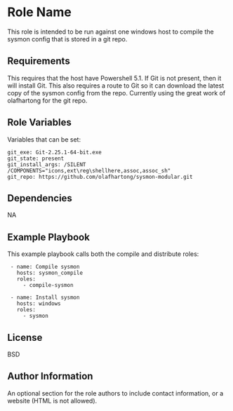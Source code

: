 Role Name
=========

This role is intended to be run against one windows host to compile the sysmon config that is stored in a git repo.

Requirements
------------

This requires that the host have Powershell 5.1. If Git is not present, then it will install Git. This also requires a route to Git so it can download the latest copy of the sysmon config from the repo. Currently using the great work of olafhartong for the git repo.

Role Variables
--------------

Variables that can be set:

    git_exe: Git-2.25.1-64-bit.exe
    git_state: present
    git_install_args: /SILENT /COMPONENTS="icons,ext\reg\shellhere,assoc,assoc_sh"
    git_repo: https://github.com/olafhartong/sysmon-modular.git

Dependencies
------------

NA

Example Playbook
----------------

This example playbook calls both the compile and distribute roles:

     - name: Compile sysmon
       hosts: sysmon_compile
       roles:
         - compile-sysmon

     - name: Install sysmon
       hosts: windows
       roles:
         - sysmon

License
-------

BSD

Author Information
------------------

An optional section for the role authors to include contact information, or a website (HTML is not allowed).
